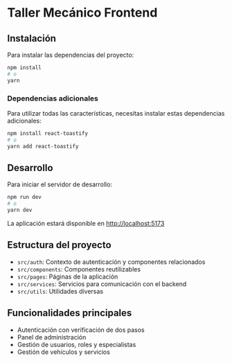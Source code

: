 # Taller Mecánico Frontend

## Instalación

Para instalar las dependencias del proyecto:

```bash
npm install
# o
yarn
```

### Dependencias adicionales

Para utilizar todas las características, necesitas instalar estas dependencias adicionales:

```bash
npm install react-toastify
# o
yarn add react-toastify
```

## Desarrollo

Para iniciar el servidor de desarrollo:

```bash
npm run dev
# o
yarn dev
```

La aplicación estará disponible en [http://localhost:5173](http://localhost:5173)

## Estructura del proyecto

- `src/auth`: Contexto de autenticación y componentes relacionados
- `src/components`: Componentes reutilizables
- `src/pages`: Páginas de la aplicación
- `src/services`: Servicios para comunicación con el backend
- `src/utils`: Utilidades diversas

## Funcionalidades principales

- Autenticación con verificación de dos pasos
- Panel de administración
- Gestión de usuarios, roles y especialistas
- Gestión de vehículos y servicios
